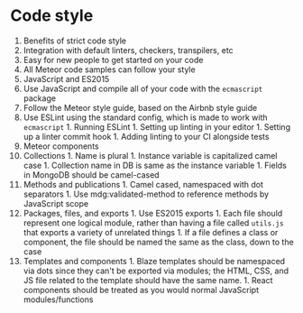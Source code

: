 # Code style

1. Benefits of strict code style
  1. Integration with default linters, checkers, transpilers, etc
  2. Easy for new people to get started on your code
  3. All Meteor code samples can follow your style
2. JavaScript and ES2015
  1. Use JavaScript and compile all of your code with the `ecmascript` package
  1. Follow the Meteor style guide, based on the Airbnb style guide
  2. Use ESLint using the standard config, which is made to work with `ecmascript`
    1. Running ESLint
    1. Setting up linting in your editor
    1. Setting up a linter commit hook
    1. Adding linting to your CI alongside tests
3. Meteor components
  1. Collections
    1. Name is plural
    1. Instance variable is capitalized camel case
    1. Collection name in DB is same as the instance variable
    1. Fields in MongoDB should be camel-cased
  2. Methods and publications
    1. Camel cased, namespaced with dot separators
    1. Use mdg:validated-method to reference methods by JavaScript scope
  3. Packages, files, and exports
    1. Use ES2015 exports
    1. Each file should represent one logical module, rather than having a file called `utils.js` that exports a variety of unrelated things
    1. If a file defines a class or component, the file should be named the same as the class, down to the case
  4. Templates and components
    1. Blaze templates should be namespaced via dots since they can't be exported via modules; the HTML, CSS, and JS file related to the template should have the same name.
    1. React components should be treated as you would normal JavaScript modules/functions
